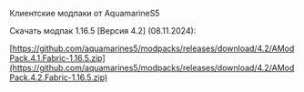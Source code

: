 Клиентские модпаки от AquamarineS5

Скачать модпак 1.16.5 [Версия 4.2] (08.11.2024):

[https://github.com/aquamarines5/modpacks/releases/download/4.2/AModPack.4.1.Fabric-1.16.5.zip](https://github.com/aquamarines5/modpacks/releases/download/4.2/AModPack.4.2.Fabric-1.16.5.zip)
